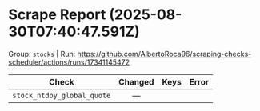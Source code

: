 # Scrape Report (2025-08-30T07:40:47.591Z)

Group: `stocks`  |  Run: https://github.com/AlbertoRoca96/scraping-checks-scheduler/actions/runs/17341145472

| Check | Changed | Keys | Error |
|---|:---:|:--|:--|
| `stock_ntdoy_global_quote` | — |  |  |
